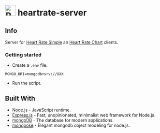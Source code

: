# <img alt="React" width="35px" src="https://pngimg.com/uploads/heart/heart_PNG51183.png" /> heartrate-server

## Info 
Server for [Heart Rate Simple](https://github.com/nilaerdna/heartrate-simple-client) an [Heart Rate Chart](https://github.com/nilaerdna/heartrate-chart-client) clients.

### Getting started
- Create a `.env` file.
```
MONGO_URI=mongodb+srv://XXX
```
- Run the script.

## Built With
- [Node.js](https://nodejs.org/) - JavaScript runtime.
- [Express.js](https://expressjs.com/) - Fast, unopinionated, minimalist web framework for Node.js.
- [mongoDB](https://mongodb.com/) - The database for modern applications.
- [mongoose](https://mongoosejs.com) - Elegant mongodb object modeling for node.js.
